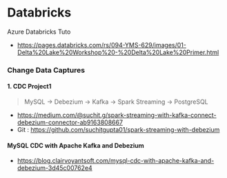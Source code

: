 # Databricks
Azure Databricks Tuto
- https://pages.databricks.com/rs/094-YMS-629/images/01-Delta%20Lake%20Workshop%20-%20Delta%20Lake%20Primer.html

### Change Data Captures
#### 1. CDC Project1
> MySQL -> Debezium -> Kafka -> Spark Streaming -> PostgreSQL <br>
- https://medium.com/@suchit.g/spark-streaming-with-kafka-connect-debezium-connector-ab9163808667
- Git : https://github.com/suchitgupta01/spark-streaming-with-debezium

#### MySQL CDC with Apache Kafka and Debezium
- https://blog.clairvoyantsoft.com/mysql-cdc-with-apache-kafka-and-debezium-3d45c00762e4
